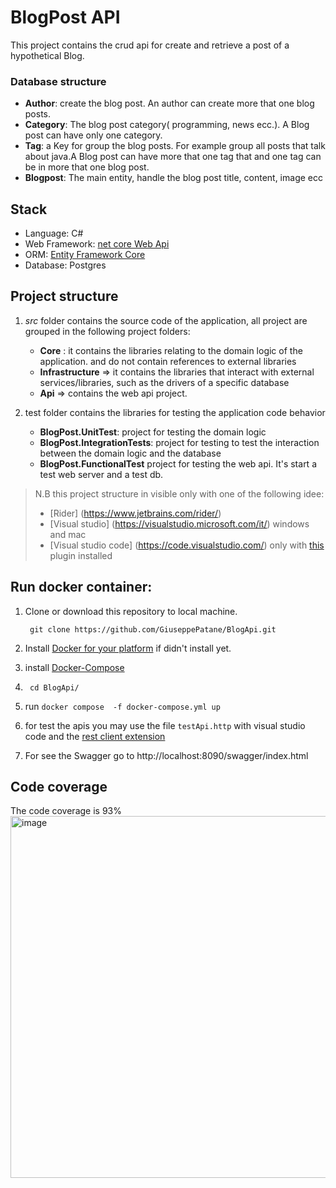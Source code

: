 # BlogPost API

This project contains the crud api for create and retrieve a post of a hypothetical Blog.

### Database structure
+ **Author**: create the blog post. An author can create more that one  blog posts.
+ **Category**: The blog post category( programming, news ecc.). A Blog post can have only one category.
+ **Tag**: a Key for group the blog posts. For example group all posts that talk about java.A Blog post can have more that one tag that and one tag  can be in more that one blog post.
+ **Blogpost**: The main entity, handle the blog post title, content, image ecc

## Stack 
+ Language: C#
+ Web Framework: [net core Web Api](https://docs.microsoft.com/en-us/aspnet/core/introduction-to-aspnet-core?view=aspnetcore-6.0)
+ ORM: [Entity Framework Core](https://docs.microsoft.com/en-us/ef/core/)
+ Database: Postgres


## Project structure


1) *src* folder contains the source code of the application, all project are grouped  in the following  project folders:
    + **Core** : it contains the libraries relating to the domain logic of the application. and do not contain references to external libraries
    + **Infrastructure**  => it contains the libraries that interact with external services/libraries, such as the drivers of a specific database
    + **Api** => contains the web api project.


2) test folder contains the libraries for testing the application code behavior 
   + **BlogPost.UnitTest**:  project for testing the domain logic 
   + **BlogPost.IntegrationTests**: project for testing to test the interaction between the domain logic and the database
   + **BlogPost.FunctionalTest** project for testing the web api. It's start a test web server and a test db.

          
> N.B this  project structure in visible only with one of the following idee: 
> * [Rider] (https://www.jetbrains.com/rider/) 
> * [Visual studio] (https://visualstudio.microsoft.com/it/) windows and mac  
> * [Visual studio code] (https://code.visualstudio.com/)  only with [this](https://marketplace.visualstudio.com/items?itemName=fernandoescolar.vscode-solution-explorer) plugin installed


## Run  docker container:

1. Clone or download this repository to local machine.

   ` git clone https://github.com/GiuseppePatane/BlogApi.git`

2. Install [Docker for your platform](https://www.docker.com/get-started) if didn't install yet.

3. install [Docker-Compose](https://docs.docker.com/compose/install/)

4. ` cd BlogApi/`

5. run  `docker compose  -f docker-compose.yml up`

6. for test the apis  you may use  the file `testApi.http` with visual studio code  and the  [rest client extension](https://marketplace.visualstudio.com/items?itemName=humao.rest-client)

7. For see the Swagger go to http://localhost:8090/swagger/index.html

## Code coverage 
The code coverage is  93% 
<img width="579" alt="image" src="https://user-images.githubusercontent.com/13527363/153725081-a826c7c7-b9ac-4726-aeed-c07535eb7dc0.png">
